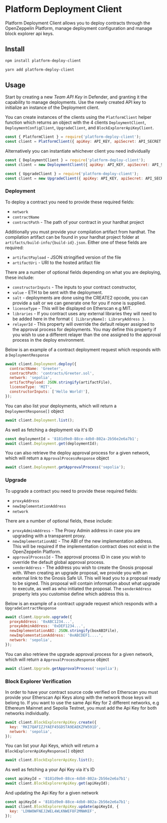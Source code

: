 # Platform Deployment Client

Platform Deployment Client allows you to deploy contracts through the OpenZeppelin Platform, manage deployment configuration and manage block explorer api keys.

## Install

```bash
npm install platform-deploy-client
```

```bash
yarn add platform-deploy-client
```

## Usage

Start by creating a new _Team API Key_ in Defender, and granting it the capability to manage deployments. Use the newly created API key to initialize an instance of the Deployment client.

You can create instances of the clients using the `PlatformClient` helper function which returns an object with the 4 clients `DeploymentClient`, `DeploymentConfigClient`, `UpgradeClient`, and `BlockExplorerApiKeyClient`.

```js
const { PlatformClient } = require('platform-deploy-client');
const client = PlatformClient({ apiKey: API_KEY, apiSecret: API_SECRET });
```

Alternatively you can instantiate whichever client you need individually

```js
const { DeploymentClient } = require('platform-deploy-client');
const client = new DeploymentClient({ apiKey: API_KEY, apiSecret: API_SECRET });
```

```js
const { UpgradeClient } = require('platform-deploy-client');
const client = new UpgradeClient({ apiKey: API_KEY, apiSecret: API_SECRET });
```

### Deployment

To deploy a contract you need to provide these required fields:

- `network`
- `contractName`
- `contractPath` - The path of your contract in your hardhat project

Additionally you must provide your compilation artifact from hardhat. The compilation artifact can be found in your hardhat project folder at `artifacts/build-info/{build-id}.json`. Either one of these fields are required:

- `artifactPayload` - JSON stringified version of the file
- `artifactUri` - URI to the hosted artifact file

There are a number of optional fields depending on what you are deploying, these include:

- `constructorInputs` - The inputs to your contract constructor,
- `value` - ETH to be sent with the deployment.
- `salt` - deployments are done using the CREATE2 opcode, you can provide a salt or we can generate one for you if none is supplied.
- `licenseType` - This will be displayed on Etherscan e.g MIT.
- `libraries` - If you contract uses any external libraries they will need to be added here in the format `{ [LibraryName]: LibraryAddress }`.
- `relayerId` - This property will override the default relayer assigned to the approval process for deployments. You may define this property if you wish to use a different relayer than the one assigned to the approval process in the deploy environment.

Below is an example of a contract deployment request which responds with a `DeploymentResponse`

```js
await client.Deployment.deploy({
  contractName: 'Greeter',
  contractPath: 'contracts/Greeter.sol',
  network: 'sepolia',
  artifactPayload: JSON.stringify(artifactFile),
  licenseType: 'MIT',
  constructorInputs: ['Hello World!'],
});
```

You can also list your deployments, which will return a `DeploymentResponse[]` object

```js
await client.Deployment.list();
```

As well as fetching a deployment via it's ID

```js
const deploymentId = '8181d9e0-88ce-4db0-802a-2b56e2e6a7b1';
await client.Deployment.get(deploymentId);
```

You can also retrieve the deploy approval process for a given network, which will return a `ApprovalProcessResponse` object

```js
await client.Deployment.getApprovalProcess('sepolia');
```

### Upgrade

To upgrade a contract you need to provide these required fields:

- `proxyAddress`
- `newImplementationAddress`
- `network`

There are a number of optional fields, these include:

- `proxyAdminAddress` - The Proxy Admin address in case you are upgrading with a transparent proxy.
- `newImplementationABI` - The ABI of the new implementation address. This will be required if the implementation contract does not exist in the OpenZeppelin Platform.
- `approvalProcessId` - The approval process ID in case you wish to override the default global approval process.
- `senderAddress` - The address you wish to create the Gnosis proposal with. When creating an upgrade proposal, we provide you with an external link to the Gnosis Safe UI. This will lead you to a proposal ready to be signed. This proposal will contain information about what upgrade to execute, as well as who initiated the proposal. The `senderAddress` property lets you customise define which address this is.

Below is an example of a contract upgrade request which responds with a `UpgradeContractResponse`

```js
await client.Upgrade.upgrade({
  proxyAddress: '0xABC1234...',
  proxyAdminAddress: '0xDEF1234...',
  newImplementationABI: JSON.stringify(boxABIFile),
  newImplementationAddress: '0xABCDEF1....',
  network: 'sepolia',
});
```

You can also retrieve the upgrade approval process for a given network, which will return a `ApprovalProcessResponse` object

```js
await client.Upgrade.getApprovalProcess('sepolia');
```

### Block Explorer Verification

In order to have your contract source code verified on Etherscan you must provide your Etherscan Api Keys along with the network those keys will belong to. If you want to use the same Api Key for 2 different networks, e.g Ethereum Mainnet and Sepolia Testnet, you must add the Api Key for both networks individually.

```js
await client.BlockExplorerApiKey.create({
  key: 'RKI7QAFIZJYAEF45GDSTA9EAEKZFW591D',
  network: 'sepolia',
});
```

You can list your Api Keys, which will return a `BlockExplorerApiKeyResponse[]` object

```js
await client.BlockExplorerApiKey.list();
```

As well as fetching a your Api Key via it's ID

```js
const apiKeyId = '8181d9e0-88ce-4db0-802a-2b56e2e6a7b1';
await client.BlockExplorerApiKey.get(apiKeyId);
```

And updating the Api Key for a given network

```js
const apiKeyId = '8181d9e0-88ce-4db0-802a-2b56e2e6a7b1';
await client.BlockExplorerApiKey.update(apiKeyId, {
  key: 'LDNWOWFNEJ2WEL4WLKNWEF8F2MNWKEF',
});
```
